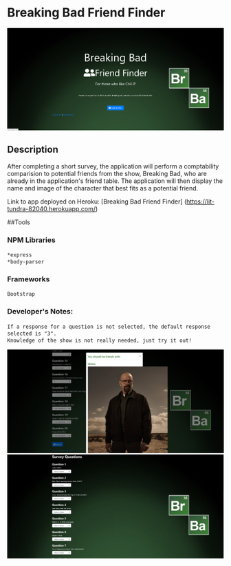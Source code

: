 # Breaking Bad Friend Finder

![](/screenshots/bbss_3.PNG)

## Description

After completing a short survey, the application will perform a comptability comparision to potential friends from the show, Breaking Bad, who are already in the application's friend table. The application will then display the name and image of the character that best fits as a potential friend.

Link to app deployed on Heroku: [Breaking Bad Friend Finder] (https://lit-tundra-82040.herokuapp.com/)

##Tools

### NPM Libraries

    *express
    *body-parser

### Frameworks

    Bootstrap

### Developer's Notes:

    If a response for a question is not selected, the default response selected is "3".
    Knowledge of the show is not really needed, just try it out!
    


![](/screenshots/bbss_2.PNG)
![](/screenshots/bbss_1.PNG)
